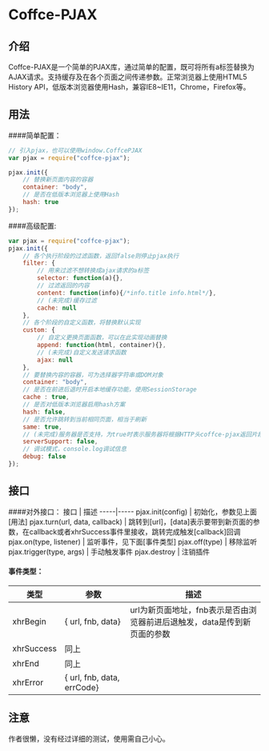 # Coffce-PJAX

## 介绍
Coffce-PJAX是一个简单的PJAX库，通过简单的配置，既可将所有a标签替换为AJAX请求。支持缓存及在各个页面之间传递参数。正常浏览器上使用HTML5 History API，低版本浏览器使用Hash，兼容IE8~IE11，Chrome，Firefox等。

## 用法
####简单配置：
``` javascript
// 引入pjax，也可以使用window.CoffcePJAX
var pjax = require("coffce-pjax");

pjax.init({
    // 替换新页面内容的容器
    container: "body",
    // 是否在低版本浏览器上使用Hash
    hash: true
});
```
####高级配置:
``` javascript
var pjax = require("coffce-pjax");
pjax.init({
    // 各个执行阶段的过滤函数，返回false则停止pjax执行
    filter: {
        // 用来过滤不想转换成ajax请求的a标签
        selector: function(a){},
        // 过滤返回的内容
        content: function(info){/*info.title info.html*/},
        // (未完成)缓存过滤
        cache: null
    },
    // 各个阶段的自定义函数，将替换默认实现
    custom: {
        // 自定义更换页面函数，可以在此实现动画替换
        append: function(html, container){},
        // (未完成)自定义发送请求函数
        ajax: null
    },
    // 要替换内容的容器，可为选择器字符串或DOM对象
    container: "body",
    // 是否在前进后退时开启本地缓存功能，使用SessionStorage
    cache : true,
    // 是否对低版本浏览器启用hash方案
    hash: false,
    // 是否允许跳转到当前相同页面，相当于刷新
    same: true,
    // (未完成)服务器是否支持，为true时表示服务器将根据HTTP头coffce-pjax返回片段HTML，为false时表示服务器将返回整个页面html，由插件内部获取需要片段
    serverSupport: false,
    // 调试模式，console.log调试信息
    debug: false
});
```

## 接口
####对外接口：
接口 | 描述
-----|-----
pjax.init(config) | 初始化，参数见上面[用法]
pjax.turn(url, data, callback) | 跳转到[url]，[data]表示要带到新页面的参数，在callback或者xhrSuccess事件里接收，跳转完成触发[callback]回调
pjax.on(type, listener) | 监听事件，见下面[事件类型]
pjax.off(type) | 移除监听
pjax.trigger(type, args) | 手动触发事件
pjax.destroy | 注销插件

#### 事件类型：
类型 | 参数 | 描述
-----|------|------
xhrBegin   | { url, fnb, data} | url为新页面地址，fnb表示是否由浏览器前进后退触发，data是传到新页面的参数
xhrSuccess | 同上 | 
xhrEnd     | 同上 | 
xhrError   | { url, fnb, data, errCode} | 


## 注意
作者很懒，没有经过详细的测试，使用需自己小心。

